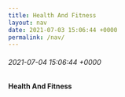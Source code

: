 ```yaml
---
title: Health And Fitness
layout: nav
date: 2021-07-03 15:06:44 +0000
permalink: /nav/
---
```

###### 2021-07-04 15:06:44 +0000
#### Health And Fitness
